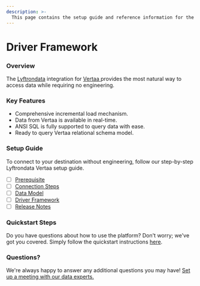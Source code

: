 ```yaml
---
description: >-
  This page contains the setup guide and reference information for the Vertaa source connector.
---
```


# Driver Framework

### Overview

The [Lyftrondata](https://www.lyftrondata.com/) integration for [Vertaa](https://www.lyftrondata.com/integration/vertaa/)[ ](https://www.lyftrondata.com/integration/vertaa/)provides the most natural way to access data while requiring no engineering.

### Key Features

* Comprehensive incremental load mechanism.
* Data from Vertaa is available in real-time.&#x20;
* ANSI SQL is fully supported to query data with ease.
* Ready to query Vertaa relational schema model.

### Setup Guide

To connect to your destination without engineering, follow our step-by-step Lyftrondata Vertaa setup guide.

* [ ] [Prerequisite](../../marketing-analytics/vertaa/prerequisite.md)
* [ ] [Connection Steps](../../marketing-analytics/vertaa/connection-steps.md)
* [ ] [Data Model](../../marketing-analytics/vertaa/data-model/)
* [ ] [Driver Framework](../../marketing-analytics/vertaa/driver-framework/)
* [ ] [Release Notes](../../marketing-analytics/vertaa/release-notes.md)

### Quickstart Steps

Do you have questions about how to use the platform? Don't worry; we've got you covered. Simply follow the quickstart instructions [here](../../../quickstart-steps.md).

### Questions? <a href="#questions" id="questions"></a>

We're always happy to answer any additional questions you may have! [Set up a meeting with our data experts.](https://www.lyftrondata.com/book-a-meeting/)


